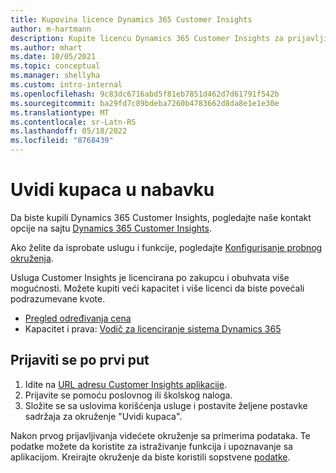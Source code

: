 ```yaml
---
title: Kupovina licence Dynamics 365 Customer Insights
author: m-hartmann
description: Kupite licencu Dynamics 365 Customer Insights za prijavljivanje i upoznajte se sa aplikacijom.
ms.author: mhart
ms.date: 10/05/2021
ms.topic: conceptual
ms.manager: shellyha
ms.custom: intro-internal
ms.openlocfilehash: 9c83dc6716abd5f81eb7851d462d7d61791f542b
ms.sourcegitcommit: ba29fd7c89bdeba7260b4783662d8da8e1e1e30e
ms.translationtype: MT
ms.contentlocale: sr-Latn-RS
ms.lasthandoff: 05/18/2022
ms.locfileid: "8768439"
---
```

# <a name="purchase-customer-insights"></a>Uvidi kupaca u nabavku

Da biste kupili Dynamics 365 Customer Insights, pogledajte naše kontakt opcije na sajtu [Dynamics 365 Customer Insights](https://dynamics.microsoft.com/ai/customer-insights/).

Ako želite da isprobate uslugu i funkcije, pogledajte [Konfigurisanje probnog okruženja](trial-signup.md).

Usluga Customer Insights je licencirana po zakupcu i obuhvata više mogućnosti. Možete kupiti veći kapacitet i više licenci da biste povećali podrazumevane kvote.
- [Pregled određivanja cena](https://dynamics.microsoft.com/ai/customer-insights/pricing/)
- Kapacitet i prava: [Vodič za licenciranje sistema Dynamics 365](https://go.microsoft.com/fwlink/?LinkId=866544)

## <a name="sign-in-for-the-first-time"></a>Prijaviti se po prvi put

1. Idite na [URL adresu Customer Insights aplikacije](https://home.ci.ai.dynamics.com).
1. Prijavite se pomoću poslovnog ili školskog naloga.
1. Složite se sa uslovima korišćenja usluge i postavite željene postavke sadržaja za okruženje "Uvidi kupaca".

Nakon prvog prijavljivanja videćete okruženje sa primerima podataka. Te podatke možete da koristite za istraživanje funkcija i upoznavanje sa aplikacijom. Kreirajte okruženje da biste koristili sopstvene [podatke](create-environment.md).
